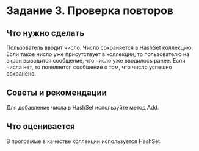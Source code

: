 # Задание 3. Проверка повторов


## Что нужно сделать
Пользователь вводит число. Число сохраняется в HashSet коллекцию. Если такое число уже присутствует в коллекции, то пользователю на экран выводится сообщение, что число уже вводилось ранее. Если числа нет, то появляется сообщение о том, что число успешно сохранено. 



## Советы и рекомендации
Для добавление числа в HashSet используйте метод Add. 



## Что оценивается
В программе в качестве коллекции используется HashSet.